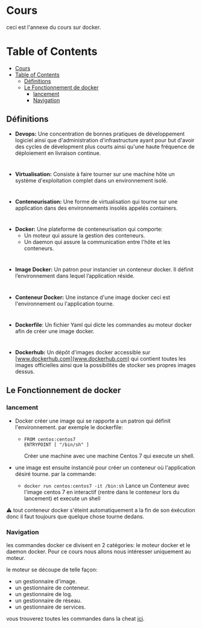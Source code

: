 # Cours

ceci est l'annexe du cours sur docker.

# Table of Contents

- [Cours](#cours)
- [Table of Contents](#table-of-contents)
  - [Définitions](#définitions)
  - [Le Fonctionnement de docker](#le-fonctionnement-de-docker)
    - [lancement](#lancement)
    - [Navigation](#navigation)

## Définitions

- **Devops:** Une concentration de bonnes pratiques de développement logiciel ainsi que d'administration d'infrastructure ayant pour but d'avoir des cycles de dévelopment plus courts ainsi qu'une haute fréquence de déploiement en livraison continue.

#

- **Virtualisation:** Consiste à faire tourner sur une machine hôte un système d'exploitation complet dans un environnement isolé.

#

- **Conteneurisation:** Une forme de virtualisation qui tourne sur une application dans des environnements insolés appelés containers.

#

- **Docker:** Une plateforme de conteneurisation qui comporte:
  - Un moteur qui assure la gestion des conteneurs.
  - Un daemon qui assure la communication entre l'hôte et les conteneurs.

#

- **Image Docker:** Un patron pour instancier un conteneur docker. Il définit l’environnement dans lequel l’application réside.

#

- **Conteneur Docker:** Une instance d'une image docker ceci est l'environnement ou l'application tourne.

#

- **Dockerfile**: Un fichier Yaml qui dicte les commandes au moteur docker afin de créer une image docker.

#

- **Dockerhub:** Un dépôt d'images docker accessible sur [www.dockerhub.com](www.dockerhub.com) qui contient toutes les images officielles ainsi que la possibilités de stocker ses propres images dessus.

## Le Fonctionnement de docker

### lancement

- Docker créer une image qui se rapporte a un patron qui définit l'environnement.
par exemple le dockerfile:

  - ```
    FROM centos:centos7
    ENTRYPOINT [ "/bin/sh" ]
    ```
    Créer une machine avec une machine Centos 7 qui execute un shell.

- une image est ensuite instancié pour créer un conteneur où l'application désiré tourne.
par la commande:
  - `` docker run centos:centos7 -it /bin:sh ``
Lance un Conteneur avec l'image centos 7 en interactif (rentre dans le conteneur lors du lancement) et execute un shell

:warning: tout conteneur docker s'éteint automatiquement a la fin de son éxécution donc il faut toujours que quelque chose tourne dedans.

### Navigation

les commandes docker ce divisent en 2 catégories: le moteur docker et le daemon docker.
Pour ce cours nous allons nous intéresser uniquement au moteur.

le moteur se découpe de telle façon:

- un gestionnaire d'image.
- un gestionnaire de conteneur.
- un gestionnaire de log.
- un gestionnaire de réseau.
- un gestionnaire de services.

vous trouverez toutes les commandes dans la cheat [ici](../../ressources/docker/cours/Readme.md).
